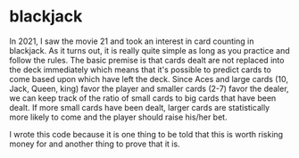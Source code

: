 # blackjack


In 2021, I saw the movie 21 and took an interest in card counting in blackjack. As it turns out, it is really quite simple as long as you practice and follow the rules. The basic premise is that cards dealt are not replaced into the deck immediately which means that it's possible to predict cards to come based upon which have left the deck. Since Aces and large cards (10, Jack, Queen, king) favor the player and smaller cards (2-7) favor the dealer, we can keep track of the ratio of small cards to big cards that have been dealt. If more small cards have been dealt, larger cards are statistically more likely to come and the player should raise his/her bet. 

I wrote this code because it is one thing to be told that this is worth risking money for and another thing to prove that it is.


